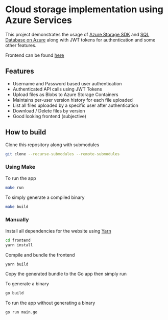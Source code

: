 # Cloud storage implementation using Azure Services

This project demonstrates the usage of [Azure Storage SDK](github.com/Azure/azure-storage-blob-go/azblob) and [SQL Database on Azure](https://azure.microsoft.com/products/azure-sql/database/) along with JWT tokens for authentication and some other features.

Frontend can be found [here](https://github.com/Ovenoboyo/azure-cloud-storage-frontend)

## Features

- Username and Password based user authentication
- Authenticated API calls using JWT Tokens
- Upload files as Blobs to Azure Storage Containers
- Maintains per-user version history for each file uploaded
- List all files uploaded by a specific user after authentication
- Download / Delete files by version
- Good looking frontend (subjective)

## How to build

Clone this repository along with submodules

```bash
git clone --recurse-submodules --remote-submodules
```

### Using Make

To run the app

```bash
make run
```

To simply generate a compiled binary

```bash
make build
```

### Manually

Install all dependencies for the website using [Yarn](https://yarnpkg.com/)

```bash
cd frontend
yarn install 
```

Compile and bundle the frontend

```bash
yarn build
```

Copy the generated bundle to the Go app
then simply run

To generate a binary

```bash
go build
```

To run the app without generating a binary

```bash
go run main.go
```
